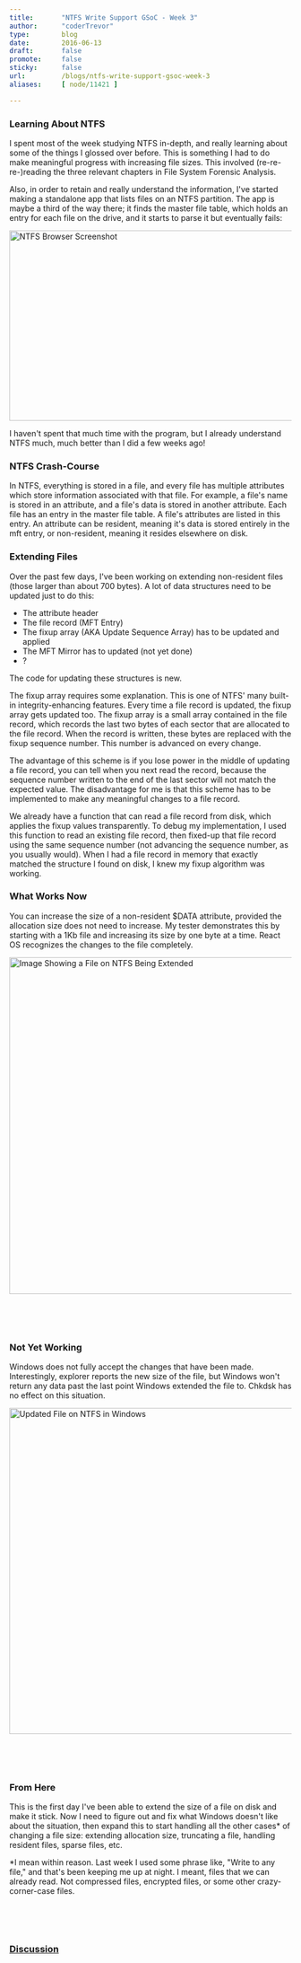 ```yaml
---
title:       "NTFS Write Support GSoC - Week 3"
author:      "coderTrevor"
type:        blog
date:        2016-06-13
draft:       false
promote:     false
sticky:      false
url:         /blogs/ntfs-write-support-gsoc-week-3
aliases:     [ node/11421 ]

---
```


<h3>Learning About NTFS</h3><p>I spent most of the week studying NTFS in-depth, and really learning about some of the things I glossed over before. This is something I had to do make meaningful progress with increasing file sizes. This involved (re-re-re-)reading the three relevant chapters in File System Forensic Analysis.</p><p>Also, in order to retain and really understand the information, I&#39;ve started making a standalone app that lists files on an NTFS partition. The app is maybe a third of the way there; it finds the master file table, which holds an entry for each file on the drive, and it starts to parse it but eventually fails:</p><p><img alt="NTFS Browser Screenshot" class="imgp_img" src="https://www.reactos.org/sites/default/files/imagepicker/49142/NTFSBrowse_Initial.png" style="width: 674px; height: 339px;" /></p><p>I haven&#39;t spent that much time with the program, but I already understand NTFS much, much better than I did a few weeks ago!</p><h3>NTFS Crash-Course</h3><p>In NTFS, everything is stored in a file, and every file has multiple attributes which store information associated with that file. For example, a file&#39;s name is stored in an attribute, and a file&#39;s data is stored in another attribute. Each file has an entry in the master file table. A file&#39;s attributes are listed in this entry. An attribute can be resident, meaning it&#39;s data is stored entirely in the mft entry, or non-resident, meaning it resides elsewhere on disk.</p><h3>Extending Files</h3><p>Over the past few days, I&#39;ve been working on extending non-resident files (those larger than about 700 bytes). A lot of data structures need to be updated just to do this:</p><ul><li>The attribute header</li><li>The file record (MFT Entry)</li><li>The fixup array (AKA Update Sequence Array) has to be updated and applied</li><li>The MFT Mirror has to updated (not yet done)</li><li>?</li></ul><p>The code for updating these structures is new.</p><p>The fixup array requires some explanation. This is one of NTFS&#39; many built-in integrity-enhancing features. Every time a file record is updated, the fixup array gets updated too. The fixup array is a small array contained in the file record, which records the last two bytes of each sector that are allocated to the file record. When the record is written, these bytes are replaced with the fixup sequence number. This number is advanced on every change.</p><p>The advantage of this scheme is if you lose power in the middle of updating a file record, you can tell when you next read the record, because the sequence number written to the end of the last sector will not match the expected value. The disadvantage for me is that this scheme has to be implemented to make any meaningful changes to a file record.</p><p>We already have a function that can read a file record from disk, which applies the fixup values transparently. To debug my implementation, I used this function to read an existing file record, then fixed-up that file record using the same sequence number (not advancing the sequence number, as you usually would). When I had a file record in memory that exactly matched the structure I found on disk, I knew my fixup algorithm was working.</p><h3>What Works Now</h3><p>You can increase the size of a non-resident $DATA attribute, provided the allocation size does not need to increase. My tester demonstrates this by starting with a 1Kb file and increasing its size by one byte at a time. React OS recognizes the changes to the file completely.</p><p><img alt="Image Showing a File on NTFS Being Extended" class="imgp_img" height="600" src="/sites/default/files/imagepicker/49142/SmallFile_txt_in_ROS.png" width="801" /></p><p>&nbsp;</p><p>&nbsp;</p><h3>Not Yet Working</h3><p>Windows does not fully accept the changes that have been made. Interestingly, explorer reports the new size of the file, but Windows won&#39;t return any data past the last point Windows extended the file to. Chkdsk has no effect on this situation.</p><p><img alt="Updated File on NTFS in Windows" class="imgp_img" height="581" src="/sites/default/files/imagepicker/49142/SmallFile_txt_in_Win.png" width="795" /></p><p>&nbsp;</p><p>&nbsp;</p><h3>From Here</h3><p>This is the first day I&#39;ve been able to extend the size of a file on disk and make it stick. Now I need to figure out and fix what Windows doesn&#39;t like about the situation, then expand this to start handling all the other cases* of changing a file size: extending allocation size, truncating a file, handling resident files, sparse files, etc.</p><p>*I mean within reason. Last week I used some phrase like, &quot;Write to any file,&quot; and that&#39;s been keeping me up at night. I meant, files that we can already read. Not compressed files, encrypted files, or some other crazy-corner-case files.</p><br /><p>&nbsp;</p><h3><a href="https://www.reactos.org/forum/viewtopic.php?f=2&amp;t=15535">Discussion</a></h3><p>&nbsp;</p>
